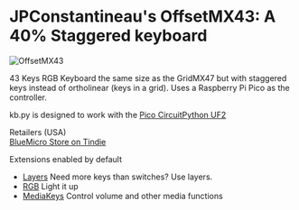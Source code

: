 # JPConstantineau's OffsetMX43: A 40% Staggered keyboard

![OffsetMX43](https://cdn.tindiemedia.com/images/resize/Y9o1UdtekCSE5Jp5FesV2Q3qvCE=/p/fit-in/653x435/filters:fill(fff)/i/556481/products/2021-10-26T23%3A40%3A53.317Z-PXL_20211026_234121626.jpg?1635266543)

43 Keys RGB Keyboard the same size as the GridMX47 but with staggered keys instead of ortholinear (keys in a grid).  Uses a Raspberry Pi Pico as the controller.

kb.py is designed to work with the [Pico CircuitPython UF2](https://circuitpython.org/board/raspberry_pi_pico/)

Retailers (USA)  
[BlueMicro Store on Tindie](https://www.tindie.com/products/jpconstantineau/43-keys-rgb-keyboard-using-raspberry-pi-pico/)

Extensions enabled by default  
- [Layers](/docs/layers.md) Need more keys than switches? Use layers.
- [RGB](/docs/rgb.md) Light it up
- [MediaKeys](/docs/media_keys.md) Control volume and other media functions

